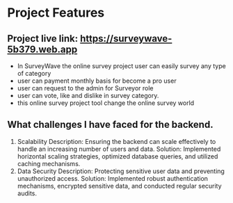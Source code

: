 # Project Features
## Project live link: https://surveywave-5b379.web.app

- In SurveyWave the online survey project user can easily survey any type of category
- user can payment monthly basis for become a pro user
- user can request to the admin for Surveyor role
- user can vote, like and dislike in survey category.
- this online survey project tool change the online survey world


## What challenges I have faced for the backend.
1. Scalability
Description: Ensuring the backend can scale effectively to handle an increasing number of users and data.
Solution: Implemented horizontal scaling strategies, optimized database queries, and utilized caching mechanisms.
2. Data Security
Description: Protecting sensitive user data and preventing unauthorized access.
Solution: Implemented robust authentication mechanisms, encrypted sensitive data, and conducted regular security audits.